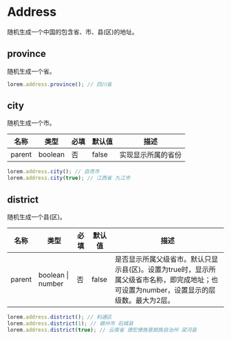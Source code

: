 # Address

随机生成一个中国的包含省、市、县(区)的地址。    

## province

随机生成一个省。    

```ts
lorem.address.province(); // 四川省
```

## city

随机生成一个市。    

| 名称     | 类型      | 必填  | 默认值   | 描述        |
| ------ | ------- | --- | ----- | --------- |
| parent | boolean | 否   | false | 实现显示所属的省份 |

```ts
lorem.address.city(); // 自贡市
lorem.address.city(true); // 江西省 九江市
```

## district

随机生成一个县(区)。     

| 名称     | 类型                | 必填  | 默认值   | 描述                                                                         |
| ------ | ----------------- | --- | ----- | -------------------------------------------------------------------------- |
| parent | boolean \| number | 否   | false | 是否显示所属父级省市。默认只显示县(区)。设置为true时，显示所属父级省市名称，即完成地址；也可设置为number，设置显示的层级数。最大为2层。 |

```ts
lorem.address.district(); // 利通区
lorem.address.district(1); // 赣州市 石城县
lorem.address.district(true); // 云南省 德宏傣族景颇族自治州 梁河县
```


